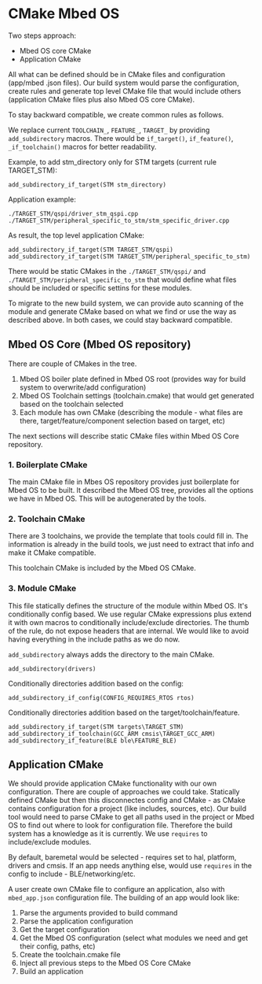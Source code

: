 # CMake Mbed OS

Two steps approach:

- Mbed OS core CMake
- Application CMake

All what can be defined should be in CMake files and configuration (app/mbed .json files). Our build system would parse the configuration, create rules and generate top level CMake file that would include others (application CMake files plus also Mbed OS core CMake).

To stay backward compatible, we create common rules as follows.

We replace current `TOOLCHAIN_`, `FEATURE_`, `TARGET_` by providing `add_subdirectory` macros. There would be `if_target()`, `if_feature()`, `_if_toolchain()` macros for better readability.

Example, to add stm_directory only for STM targets (current rule TARGET_STM):

```
add_subdirectory_if_target(STM stm_directory)

```

Application example:

```
./TARGET_STM/qspi/driver_stm_qspi.cpp
./TARGET_STM/peripheral_specific_to_stm/stm_specific_driver.cpp
```

As result, the top level application CMake:

```
add_subdirectory_if_target(STM TARGET_STM/qspi)
add_subdirectory_if_target(STM TARGET_STM/peripheral_specific_to_stm)

```

There would be static CMakes in the `./TARGET_STM/qspi/` and `./TARGET_STM/peripheral_specific_to_stm` that would define what files should be included or specific settins for these modules.

To migrate to the new build system, we can provide auto scanning of the module and generate CMake based on what we find or use the way as described above. In both cases, we could stay backward compatible.

## Mbed OS Core (Mbed OS repository)

There are couple of CMakes in the tree.

1. Mbed OS boiler plate defined in Mbed OS root (provides way for build system to overwrite/add configuration)
2. Mbed OS Toolchain settings (toolchain.cmake) that would get generated based on the toolchain selected
3. Each module has own CMake (describing the module - what files are there, target/feature/component selection based on target, etc)

The next sections will describe static CMake files within Mbed OS Core repository.

### 1. Boilerplate CMake

The main CMake file in Mbes OS repository provides just boilerplate for Mbed OS to be built. It described the Mbed OS tree, provides all the options we have in Mbed OS. This will be autogenerated by the tools.

### 2. Toolchain CMake

There are 3 toolchains, we provide the template that tools could fill in. The information is already in the build tools, we just need to extract that info and make it CMake compatible.

This toolchain CMake is included by the Mbed OS CMake.

### 3. Module CMake

This file statically defines the structure of the module within Mbed OS. It's conditionally config based. We use regular CMake expressions plus extend it with own macros to conditionally include/exclude directories. The thumb of the rule, do not expose headers that are internal. We would like to avoid having everything in the include paths as we do now.


`add_subdirectory` always adds the directory to the main CMake.

```
add_subdirectory(drivers)
```

Conditionally directories addition based on the config:

```
add_subdirectory_if_config(CONFIG_REQUIRES_RTOS rtos)
```

Conditionally directories addition based on the target/toolchain/feature.


```
add_subdirectory_if_target(STM targets\TARGET_STM)
add_subdirectory_if_toolchain(GCC_ARM cmsis\TARGET_GCC_ARM)
add_subdirectory_if_feature(BLE ble\FEATURE_BLE)
```


## Application CMake

We should provide application CMake functionality with  our own configuration. There are couple of approaches we could take. Statically defined CMake but then this disconnectes config and CMake - as CMake contains configuration for a project (like includes, sources, etc). Our build tool would need to parse CMake to get all paths used in the project or Mbed OS to find out where to look for configuration file. Therefore the build system has a knowledge as it is currently. We use `requires` to include/exclude modules.

By default, baremetal would be selected - requires set to hal, platform, drivers and cmsis. If an app needs anything else, would use `requires` in the config to include - BLE/networking/etc.

A user create own CMake file to configure an application, also with `mbed_app.json` configuration file. The building of an app would look like:

1. Parse the arguments provided to build command
2. Parse the application configuration
3. Get the target configuration
4. Get the Mbed OS configuration (select what modules we need and get their config, paths, etc)
5. Create the toolchain.cmake file
6. Inject all previous steps to the Mbed OS Core CMake
7. Build an application

